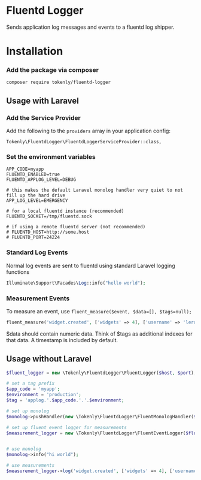 # Fluentd Logger

Sends application log messages and events to a fluentd log shipper.

# Installation


### Add the package via composer

```
composer require tokenly/fluentd-logger
```

## Usage with Laravel

### Add the Service Provider

Add the following to the `providers` array in your application config:

```
Tokenly\FluentdLogger\FluentdLoggerServiceProvider::class,
```

### Set the environment variables

```
APP_CODE=myapp
FLUENTD_ENABLED=true
FLUENTD_APPLOG_LEVEL=DEBUG

# this makes the default Laravel monolog handler very quiet to not fill up the hard drive
APP_LOG_LEVEL=EMERGENCY

# for a local fluentd instance (recommended)
FLUENTD_SOCKET=/tmp/fluentd.sock

# if using a remote fluentd server (not recommended)
# FLUENTD_HOST=http://some.host
# FLUENTD_PORT=24224
```


### Standard Log Events

Normal log events are sent to fluentd using standard Laravel logging functions

```php
Illuminate\Support\Facades\Log::info("hello world");
```

### Measurement Events

To measure an event, use `fluent_measure($event, $data=[], $tags=null);`

```php
fluent_measure('widget.created', ['widgets' => 4], ['username' => 'leroy']);
```

$data should contain numeric data.  Think of $tags as additional indexes for that data.  A timestamp is included by default.



## Usage without Laravel

```php
$fluent_logger = new \Tokenly\FluentdLogger\FluentLogger($host, $port);

# set a tag prefix
$app_code = 'myapp';
$environment = 'production';
$tag = 'applog.'.$app_code.'.'.$environment;

# set up monolog
$monolog->pushHandler(new \Tokenly\FluentdLogger\FluentMonologHandler($fluent_logger, $tag));

# set up fluent event logger for measurements
$measurement_logger = new \Tokenly\FluentdLogger\FluentEventLogger($fluent_logger, 'measure.'.$app_code.'.'.$environment);


# use monolog
$monolog->info("hi world");

# use measurements
$measurement_logger->log('widget.created', ['widgets' => 4], ['username' => 'leroy']);

```

